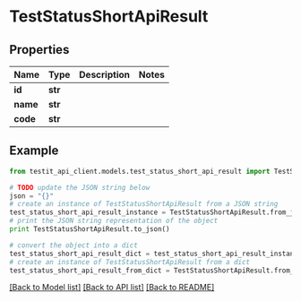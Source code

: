 # TestStatusShortApiResult


## Properties
Name | Type | Description | Notes
------------ | ------------- | ------------- | -------------
**id** | **str** |  | 
**name** | **str** |  | 
**code** | **str** |  | 

## Example

```python
from testit_api_client.models.test_status_short_api_result import TestStatusShortApiResult

# TODO update the JSON string below
json = "{}"
# create an instance of TestStatusShortApiResult from a JSON string
test_status_short_api_result_instance = TestStatusShortApiResult.from_json(json)
# print the JSON string representation of the object
print TestStatusShortApiResult.to_json()

# convert the object into a dict
test_status_short_api_result_dict = test_status_short_api_result_instance.to_dict()
# create an instance of TestStatusShortApiResult from a dict
test_status_short_api_result_from_dict = TestStatusShortApiResult.from_dict(test_status_short_api_result_dict)
```
[[Back to Model list]](../README.md#documentation-for-models) [[Back to API list]](../README.md#documentation-for-api-endpoints) [[Back to README]](../README.md)



